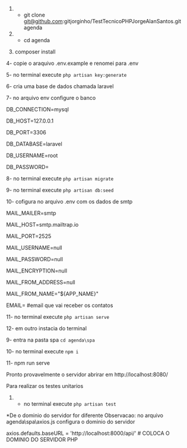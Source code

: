 1. - git clone git@github.com:gitjorginho/TestTecnicoPHPJorgeAlanSantos.git agenda

1. - cd agenda

1. composer install

4- copie o araquivo .env.example e renomei para .env

5- no terminal execute `php artisan key:generate `

6- cria uma base de dados chamada laravel

7- no arquivo env configure o banco

DB\_CONNECTION=mysql

DB\_HOST=127.0.0.1

DB\_PORT=3306

DB\_DATABASE=laravel

DB\_USERNAME=root

DB\_PASSWORD=

8- no terminal execute `php artisan migrate`

9- no terminal execute `php artisan db:seed`

10- cofigura no arquivo .env com os dados de smtp

MAIL\_MAILER=smtp

MAIL\_HOST=smtp.mailtrap.io

MAIL\_PORT=2525

MAIL\_USERNAME=null

MAIL\_PASSWORD=null

MAIL\_ENCRYPTION=null

MAIL\_FROM\_ADDRESS=null

MAIL\_FROM\_NAME="${APP\_NAME}"

EMAIL=     #email que vai receber os contatos

11- no terminal execute `php artisan serve`

12- em outro instacia do terminal

9- entra na pasta spa  `cd agenda\spa`

10- no terminal execute `npm i`

11- npm run serve

Pronto provavelmente o servidor abrirar em http://localhost:8080/


Para realizar os testes unitarios

1. - no terminal execute `php artisan test`


*De o dominio do servidor for diferente
Observacao: no arquivo agenda\spa\axios.js  configura o dominio do servidor

axios.defaults.baseURL = 'http://localhost:8000/api/'   # COLOCA O DOMINIO DO SERVIDOR PHP

